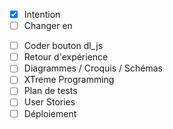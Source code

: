 - [x] Intention
- [ ] Changer <a> en <form>
- [ ] Coder bouton dl_js
- [ ] Retour d'expérience
- [ ] Diagrammes / Croquis / Schémas
- [ ] XTreme Programming
- [ ] Plan de tests
- [ ] User Stories
- [ ] Déploiement
